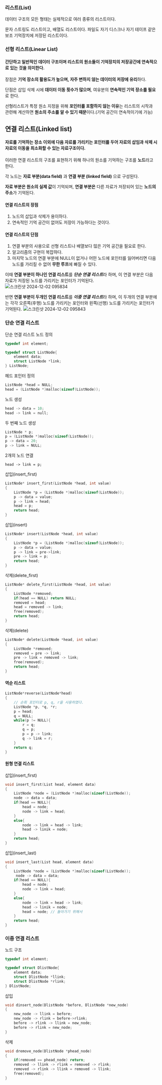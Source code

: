 ### 리스트(List)
데이터 구조의 모든 형태는 실제적으로 여러 종류의 리스트이다.

문자 스트링도 리스트이고, 배열도 리스트이다. 파일도 자기 디스크나 자기 테이프 같은 보조 기억장치에 저장된 리스트이다.

### 선형 리스트(Linear List)
#### 간단하고 일반적인 데이터 구조이며 리스트의 원소들이 기억장치의 저장공간에 연속적으로 있는 것을 의미한다.

장점은 **기억 장소의 활용도가 높으며, 자주 변하지 않는 데이터의 저장에 유리**하다.

단점은 삽입 삭제 시에 **데이터 이동 횟수가 많으며**, 여유분의 **연속적인 기억 장소를 필요**로 한다.

선형리스트가 특정 원소 지정을 위해 **포인터를 포함하지 않는 이유**는 리스트의 시작과 관련해 계산하면 **원소의 주소를 알 수 있기 때문**이다.(기억 공간이 연속적이기에 가능)

## 연결 리스트(Linked list)
#### 자료를 기억하는 장소 이외에 다음 자료를 가리키는 포인터를 두어 자료의 삽임과 삭제 시 자료의 이동을 최소화할 수 있는 자료구조이다.

이러한 연결 리스트의 구조를 표현하기 위해 하나의 원소를 기억하는 구조를 **노드**라고 한다.

각 노드는 **자료 부분(data field)** 과 **연결 부분 (linked field)** 으로 구성된다.

**자료 부분은 원소의 실제 값**이 기억되며, **연결 부분은** 다른 자료가 저장되어 있는 **노드의 주소**가 기억된다.

#### 연결 리스트의 장점
1. 노드의 삽입과 삭제가 용이하다.
2. 연속적인 기억 공간이 없어도 저장이 가능하다는 것이다.
#### 연결 리스트의 단점
1. 연결 부분의 사용으로 선형 리스트나 배열보다 많은 기억 공간을 필요로 한다.
2. 알고리즘의 구현이 복잡하다.
3. 마지막 노드의 연결 부분에 NULL이 없거나 어떤 노드에 포인터를 잃어버리면 다음 노드를 가리킬 수 없어 **무한 루프**에 빠질 수 있다.

이때 **연결 부분이 하나인 연결 리스트**를 ***단순 연결 리스트***라 하며, 이 연결 부분은 다음 자료가 저장된 노드를 가리키는 포인터가 기억된다.
![스크린샷 2024-12-02 095834](https://github.com/user-attachments/assets/ddf0e19a-8fe6-4aff-a39d-4deb8eea6a47)

반면 **연결 부분이 두개인 연결 리스트**를 ***이중 연결 리스트***라 하며, 이 두개의 연결 부분에는 각각 오른쪽(후행) 노드를 가리키는 포인터와 왼쪽(선행) 노드를 가리키는 포인터가 기억된다.
![스크린샷 2024-12-02 095843](https://github.com/user-attachments/assets/0031b7c5-7406-430d-b659-847ecc6f5221)

### 단순 연결 리스트
단순 연결 리스트 노드 정의
```c
typedef int element;

typedef struct ListNode{
    element data;
    struct ListNode *link;
} ListNode;
```
헤드 포인터 정의
```c
ListNode *head = NULL;
head = (ListNode *)malloc(sizeof(ListNode));
```
노드 생성
```c
head -> data = 10;
head -> link = null;
```
두 번째 노드 생성
```c
ListNode * p;
p = (ListNode *)malloc(sizeof(ListNode));
p -> data = 20;
p -> link = NULL;
```
2개의 노드 연결
```
head -> link = p;
```

삽입(insert_first)
```c
ListNode* insert_first(ListNode *head, int value)
{
    ListNode *p = (ListNode *)malloc(sizeof(ListNode));
    p -> data = value;
    p -> link = head;
    head = p;
    return head;
}
```
삽입(insert)
```c
ListNode* insert(ListNode *head, int value)
{
    ListNode *p = (ListNode *)malloc(sizeof(ListNode));
    p -> data = value;
    p -> link = pre->link;
    pre -> link = p;
    return head;
}
```
삭제(delete_first)
```c
ListNode* delete_first(ListNode *head, int value)
{
    ListNode *removed;
    if(head == NULL) return NULL;
    removed = head;
    head = removed -> link;
    free(removed);
    return head;
}
```
삭제(delete)
```c
ListNode* delete(ListNode *head, int value)
{
    ListNode *removed;
    removed = pre -> link;
    pre -> link = removed -> link;
    free(removed);
    return head;
}
```
#### 역순 리스트
```c
ListNode*reverse(ListNode*head)
{
    // 순회 포인터로 p, q, r을 사용하였다.
    ListNode *p, *q, *r;
    p = head;
    q = NULL;
    while(p != NULL){
        r = q;
        q = p;
        p = p -> link;
        q -> link = r;
    }
    return q;
}
```
#### 원형 연결 리스트

삽입(insert_first)
```c
void insert_first(List head, element data)
{
    ListNode *node = (ListNode *)malloc(sizeof(ListNode));
    node -> data = data;
    if(head == NULL){
        head = node;
        node -> link = head;
    }
    else{
        node -> link = head -> link;
        head -> linik = node;
    }
    return head;
}
```
삽입(insert_last)
```c
void insert_last(List head, element data)
{
    ListNode *node = (ListNode *)malloc(sizeof(ListNode));
     node -> data = data;
    if(head == NULL){
        head = node;
        node -> link = head;
    }
    else{
        node -> link = head -> link;
        head -> linik = node;
        head = node; // 돌아가기 위해서
    }
    return head;
}
```
### 이중 연결 리스트
노드 구조
```c
typedef int element;

typedef struct DlistNode{
    element data;
    struct DlistNode *llink;
    struct DlistNode *rlink;
} DlistNode;
```
삽입
```c
void dinsert_node(DlistNode *before, DlistNode *new_node)
{
    new_node -> llink = before;
    new_node -> rlink = before->rlink;
    before -> rlink -> llink = new_node;
    before -> rlink = new_node;
}
```
삭제
```c
void dremove_node(DlistNode *phead_node)
{
    if(removed == phead_node) return;
    removed -> llink -> rlink = removed -> rlink;
    removed -> rlink -> llink = removed -> llink;
    free(removed);
}
```
